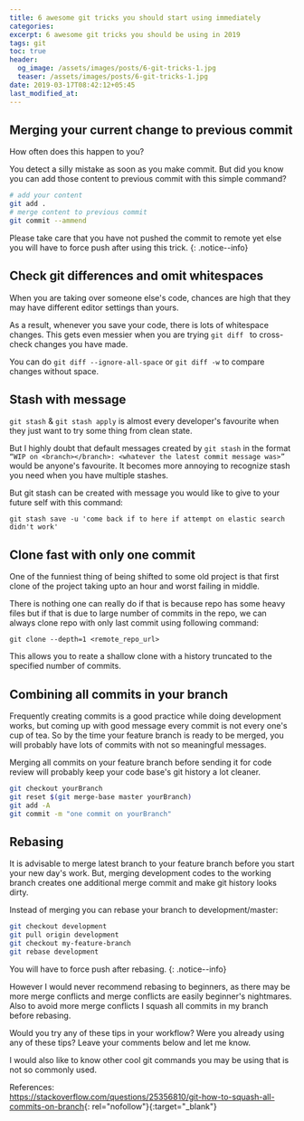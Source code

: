 ```yaml
---
title: 6 awesome git tricks you should start using immediately
categories:
excerpt: 6 awesome git tricks you should be using in 2019
tags: git
toc: true
header:
  og_image: /assets/images/posts/6-git-tricks-1.jpg
  teaser: /assets/images/posts/6-git-tricks-1.jpg
date: 2019-03-17T08:42:12+05:45
last_modified_at:
---
```


## Merging your current change to previous commit

How often does this happen to you?

You detect a silly mistake as soon as you make commit. But did you know you can add those content to previous commit with this simple command?

```sh
# add your content
git add .
# merge content to previous commit
git commit --ammend
```

Please take care that you have not pushed the commit to remote yet else you will have to force push after using this trick. {: .notice--info}

## Check git differences and omit whitespaces

When you are taking over someone else's code, chances are high that they may have different editor settings than yours.

As a result, whenever you save your code, there is lots of whitespace changes. This gets even messier when you are trying `git diff `  to cross-check changes you have made.

You can do `git diff --ignore-all-space` or `git diff -w` to compare changes without space.

## Stash with message
`git stash` & `git stash apply` is almost every developer's favourite when they just want to try some thing from clean state.

But I highly doubt that default messages created by `git stash` in the format `“WIP on <branch></branch>: <whatever the latest commit message was>”` would be anyone's favourite. It becomes more annoying to recognize stash you need when you have multiple stashes.

But git stash can be created with message you would like to give to your future self with this command:

```
git stash save -u 'come back if to here if attempt on elastic search didn't work'
```

## Clone fast with only one commit
One of the funniest thing of being shifted to some old project is that first clone of the project taking upto an hour and worst failing in middle.

There is nothing one can really do if that is because repo has some heavy files but if that is due to large number of commits in the repo, we can always clone repo with only last commit using  following command:

```
git clone --depth=1 <remote_repo_url>
```

This allows you to reate a shallow clone with a history truncated to the specified number of commits.

## Combining all commits in your branch

Frequently creating commits is a good practice while doing development works, but coming up with good message every commit is not every one's cup of tea. So by the time your feature branch is ready to be merged, you will probably have lots of commits with not so meaningful messages.

Merging all commits on your feature branch before sending it for code review will probably keep your code base's git history a lot cleaner.

```sh
git checkout yourBranch
git reset $(git merge-base master yourBranch)
git add -A
git commit -m "one commit on yourBranch"
```

## Rebasing

It is advisable to merge latest branch to your feature branch before you start your new day's work. But, merging development codes to the working branch creates one additional merge commit and make git history looks dirty.

Instead of merging you can rebase your branch to development/master:

```sh
git checkout development
git pull origin development
git checkout my-feature-branch
git rebase development
```

You will have to force push after rebasing. {: .notice--info}

However I would never recommend rebasing to beginners, as there may be more merge conflicts and merge conflicts are easily beginner's nightmares. Also to avoid more merge conflicts I squash all commits in my branch before rebasing.

Would you try any of these tips in your workflow? Were you already using any of these tips? Leave your comments below and let me know.

I would also like to know other cool git commands you may be using that is not so commonly used.

References: <br />
<https://stackoverflow.com/questions/25356810/git-how-to-squash-all-commits-on-branch>{: rel="nofollow"}{:target="_blank"}

